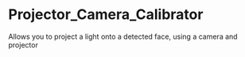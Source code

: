 # Projector_Camera_Calibrator
Allows you to project a light onto a detected face, using a camera and projector
